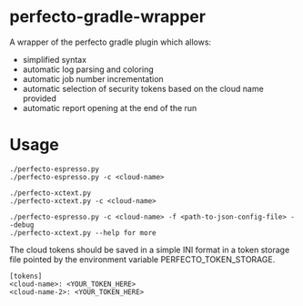 # perfecto-gradle-wrapper
A wrapper of the perfecto gradle plugin which allows:
* simplified syntax
* automatic log parsing and coloring
* automatic job number incrementation
* automatic selection of security tokens based on the cloud name provided
* automatic report opening at the end of the run

# Usage
```
./perfecto-espresso.py
./perfecto-espresso.py -c <cloud-name>

./perfecto-xctext.py
./perfecto-xctext.py -c <cloud-name>

./perfecto-espresso.py -c <cloud-name> -f <path-to-json-config-file> --debug
./perfecto-xctext.py --help for more
```

The cloud tokens should be saved in a simple INI format in a token storage file pointed by the environment variable PERFECTO_TOKEN_STORAGE.
```
[tokens]
<cloud-name>: <YOUR_TOKEN_HERE>
<cloud-name-2>: <YOUR_TOKEN_HERE>
```
